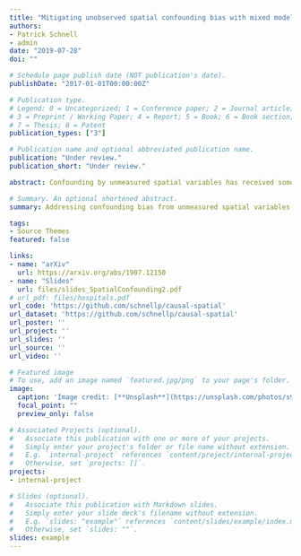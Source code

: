 ```yaml
---
title: "Mitigating unobserved spatial confounding bias with mixed models"
authors:
- Patrick Schnell
- admin
date: "2019-07-28"
doi: ""

# Schedule page publish date (NOT publication's date).
publishDate: "2017-01-01T00:00:00Z"

# Publication type.
# Legend: 0 = Uncategorized; 1 = Conference paper; 2 = Journal article;
# 3 = Preprint / Working Paper; 4 = Report; 5 = Book; 6 = Book section;
# 7 = Thesis; 8 = Patent
publication_types: ["3"]

# Publication name and optional abbreviated publication name.
publication: "Under review."
publication_short: "Under review."

abstract: Confounding by unmeasured spatial variables has received some attention in the spatial statistics and causal inference literatures, but concepts and approaches have remained largely separated. In this paper, we aim to bridge these distinct strands of statistics by considering unmeasured spatial confounding within a formal causal inference framework, and estimating effects using modifications of outcome regression tools popular within the spatial literature. First, we show that using spatially correlated random effects in the outcome model, an approach common among spatial statisticians, does not mitigate bias due to spatial confounding. Motivated by the bias term of commonly-used estimators, we propose an affine estimator which addresses this deficiency. We discuss how unbiased estimation of causal parameters in the presence of unmeasured spatial confounding can only be achieved under an untestable set of assumptions which will often be application-specific. We provide one set of assumptions that is sufficient for identification of the causal effect based on the observed data. These assumptions describe how the exposure and outcome of interest relate to the unmeasured variables. Estimation of the model components necessary for unbiased estimation of the causal effect proceeds using tools common in the spatial statistics literature, and specifically via a regularized restricted maximum likelihood approach employing weakly informative priors to avoid degenerate estimates. This work is motivated by and used to estimate the causal effect of county-level (a) exposure to emissions from coal-powered electricity generating units, and (b) relative humidity on particulate matter across the New England area in the United States, and to investigate the potential threat from unmeasured spatial confounders in this context.

# Summary. An optional shortened abstract.
summary: Addressing confounding bias from unmeasured spatial variables using mixed models.

tags:
- Source Themes
featured: false

links:
- name: "arXiv"
  url: https://arxiv.org/abs/1907.12150
- name: "Slides"
  url: files/slides_SpatialConfounding2.pdf
# url_pdf: files/hospitals.pdf
url_code: 'https://github.com/schnellp/causal-spatial'
url_dataset: 'https://github.com/schnellp/causal-spatial'
url_poster: ''
url_project: ''
url_slides: ''
url_source: ''
url_video: ''

# Featured image
# To use, add an image named `featured.jpg/png` to your page's folder. 
image:
  caption: 'Image credit: [**Unsplash**](https://unsplash.com/photos/s9CC2SKySJM)'
  focal_point: ""
  preview_only: false

# Associated Projects (optional).
#   Associate this publication with one or more of your projects.
#   Simply enter your project's folder or file name without extension.
#   E.g. `internal-project` references `content/project/internal-project/index.md`.
#   Otherwise, set `projects: []`.
projects:
- internal-project

# Slides (optional).
#   Associate this publication with Markdown slides.
#   Simply enter your slide deck's filename without extension.
#   E.g. `slides: "example"` references `content/slides/example/index.md`.
#   Otherwise, set `slides: ""`.
slides: example
---
```


